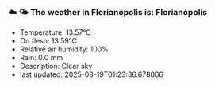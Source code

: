 ### ☁️ 🌤️  The weather in Florianópolis is: Florianópolis

- Temperature: 13.57°C
- On flesh: 13.59°C
- Relative air humidity: 100%
- Rain: 0.0 mm
- Description: Clear sky
- last updated: 2025-08-19T01:23:36.678066
